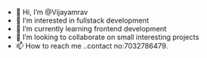 - 👋 Hi, I’m @Vijayamrav
- 👀 I’m interested in fullstack development
- 🌱 I’m currently learning frontend development
- 💞️ I’m looking to collaborate on small interesting projects
- 📫 How to reach me ..contact no:7032786479.

<!---
Vijayamrav/Vijayamrav is a ✨ special ✨ repository because its `README.md` (this file) appears on your GitHub profile.
You can click the Preview link to take a look at your changes.
--->
